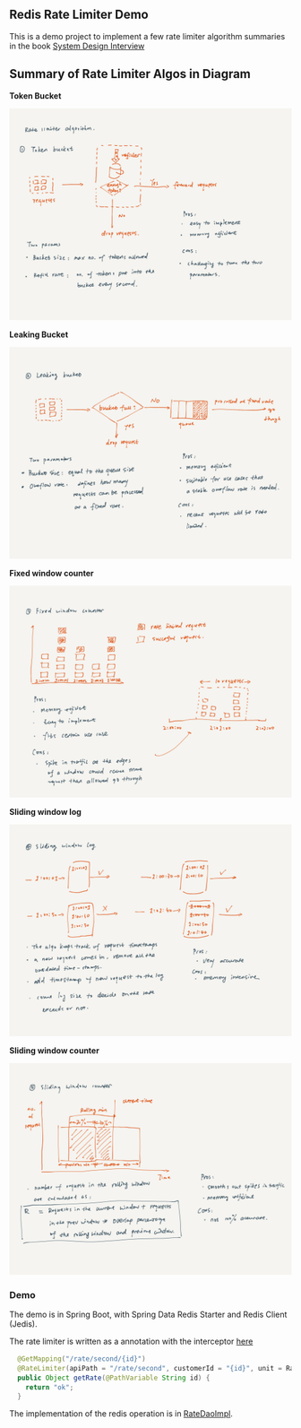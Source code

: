 ## Redis Rate Limiter Demo

This is a demo project to implement a few rate limiter algorithm summaries in the book [System Design Interview](https://www.amazon.sg/System-Design-Interview-insiders-Second/dp/B08CMF2CQF)

## Summary of Rate Limiter Algos in Diagram

**Token Bucket**

![Token Bucket](./docs/ratelimiter_1-token_bucket.PNG?raw=true "Token Bucket")

**Leaking Bucket**

![Leaking Bucket](./docs/ratelimiter_2-leaking_bucket.PNG?raw=true "Leaking Bucket")

**Fixed window counter**

![Fixed window counter](./docs/ratelimiter_3-fixed_window_counter.PNG?raw=true "Fixed window counter")

**Sliding window log**

![Sliding window log](./docs/ratelimiter_4-sliding_window_log.PNG?raw=true "Sliding window log")

**Sliding window counter**

![Sliding window counter](./docs/ratelimiter_5-sliding_window_counter.PNG?raw=true "Sliding window counter")

### Demo

The demo is in Spring Boot, with Spring Data Redis Starter and Redis Client (Jedis). 

The rate limiter is written as a annotation with the interceptor [here](./src/main/java/com/littlecheesecake/redis/demo/handler/RateLimiterInterceptor.java)

```java
  @GetMapping("/rate/second/{id}")
  @RateLimiter(apiPath = "/rate/second", customerId = "{id}", unit = RateLimiter.UNIT.SECOND, limit = 2)
  public Object getRate(@PathVariable String id) {
    return "ok";
  }
```

The implementation of the redis operation is in [RateDaoImpl](./src/main/java/com/littlecheesecake/redis/demo/repository/RateDaoImpl.java). 